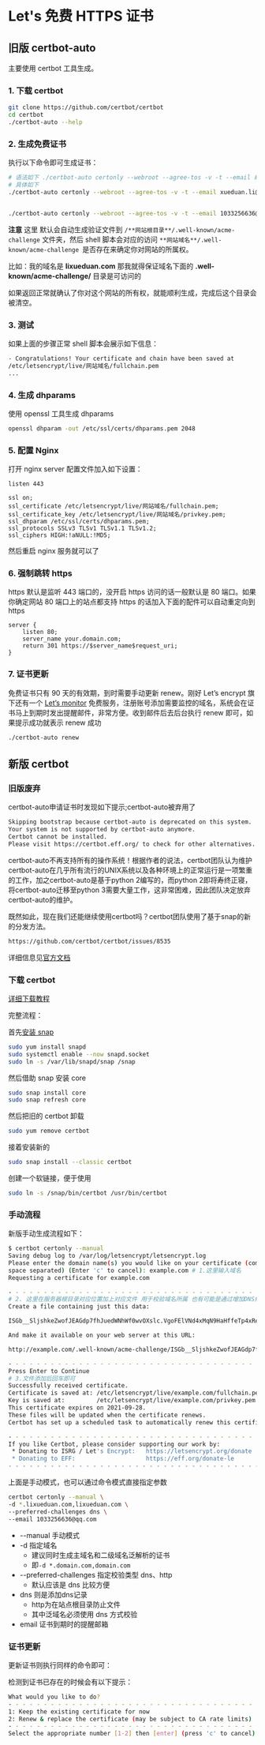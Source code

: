 # Let's 免费 HTTPS 证书

## 旧版 certbot-auto

主要使用 certbot 工具生成。

### 1. 下载 certbot

```sh
git clone https://github.com/certbot/certbot
cd certbot
./certbot-auto --help
```



### 2. 生成免费证书

执行以下命令即可生成证书：

```sh
# 语法如下 ./certbot-auto certonly --webroot --agree-tos -v -t --email 邮箱地址 -w 网站根目录 -d 网站域名
# 具体如下
./certbot-auto certonly --webroot --agree-tos -v -t --email xueduan.li@gmail.com -w /usr/local/projects/blog/html -d lixueduan.com


./certbot-auto certonly --webroot --agree-tos -v -t --email 1033256636@qq.com -w /usr/local/projects/html -d zzra.com
```

**注意** 这里 默认会自动生成验证文件到 `/**网站根目录**/.well-known/acme-challenge` 文件夹，然后 shell 脚本会对应的访问 `**网站域名**/.well-known/acme-challenge `是否存在来确定你对网站的所属权。

比如：我的域名是 **lixueduan.com** 那我就得保证域名下面的 **.well-known/acme-challenge/** 目录是可访问的

如果返回正常就确认了你对这个网站的所有权，就能顺利生成，完成后这个目录会被清空。

### 3. 测试

如果上面的步骤正常 shell 脚本会展示如下信息：

```sh
- Congratulations! Your certificate and chain have been saved at
/etc/letsencrypt/live/网站域名/fullchain.pem
...
```



### 4. 生成 dhparams

使用 openssl 工具生成 dhparams

```bash
openssl dhparam -out /etc/ssl/certs/dhparams.pem 2048
```

### 5. 配置 Nginx

打开 nginx server 配置文件加入如下设置：

```nginx
listen 443

ssl on;
ssl_certificate /etc/letsencrypt/live/网站域名/fullchain.pem;
ssl_certificate_key /etc/letsencrypt/live/网站域名/privkey.pem;
ssl_dhparam /etc/ssl/certs/dhparams.pem;
ssl_protocols SSLv3 TLSv1 TLSv1.1 TLSv1.2;
ssl_ciphers HIGH:!aNULL:!MD5;
```

然后重启 nginx 服务就可以了

### 6. 强制跳转 https

https 默认是监听 443 端口的，没开启 https 访问的话一般默认是 80 端口。如果你确定网站 80 端口上的站点都支持 https 的话加入下面的配件可以自动重定向到 https

```nginx
server {
    listen 80;
    server_name your.domain.com;
    return 301 https://$server_name$request_uri;
}
```

### 7. 证书更新

免费证书只有 90 天的有效期，到时需要手动更新 renew。刚好 Let’s encrypt 旗下还有一个 [Let’s monitor](https://letsmonitor.org/) 免费服务，注册账号添加需要监控的域名，系统会在证书马上到期时发出提醒邮件，非常方便。收到邮件后去后台执行 renew 即可，如果提示成功就表示 renew 成功

```bash
./certbot-auto renew
```





## 新版 certbot

### 旧版废弃

certbot-auto申请证书时发现如下提示;certbot-auto被弃用了

```sh
Skipping bootstrap because certbot-auto is deprecated on this system.
Your system is not supported by certbot-auto anymore.
Certbot cannot be installed.
Please visit https://certbot.eff.org/ to check for other alternatives.
```

certbot-auto不再支持所有的操作系统！根据作者的说法，certbot团队认为维护certbot-auto在几乎所有流行的UNIX系统以及各种环境上的正常运行是一项繁重的工作，加之certbot-auto是基于python 2编写的，而python 2即将寿终正寝，将certbot-auto迁移至python 3需要大量工作，这非常困难，因此团队决定放弃certbot-auto的维护。

既然如此，现在我们还能继续使用certbot吗？certbot团队使用了基于snap的新的分发方法。

```sh
https://github.com/certbot/certbot/issues/8535
```



详细信息见[官方文档](https://certbot.eff.org/docs/using.html)



### 下载 certbot

[详细下载教程](https://certbot.eff.org/lets-encrypt/centosrhel8-nginx)

完整流程：

首先[安装 snap](https://snapcraft.io/docs/installing-snap-on-centos)

```sh
sudo yum install snapd
sudo systemctl enable --now snapd.socket
sudo ln -s /var/lib/snapd/snap /snap
```

然后借助 snap 安装 core

```sh
sudo snap install core
sudo snap refresh core
```

然后把旧的 certbot 卸载

```sh
sudo yum remove certbot
```

接着安装新的

```sh
sudo snap install --classic certbot
```

创建一个软链接，便于使用

```sh
sudo ln -s /snap/bin/certbot /usr/bin/certbot
```



### 手动流程

新版手动生成流程如下：

```sh
$ certbot certonly --manual
Saving debug log to /var/log/letsencrypt/letsencrypt.log
Please enter the domain name(s) you would like on your certificate (comma and/or
space separated) (Enter 'c' to cancel): example.com # 1.这里输入域名
Requesting a certificate for example.com

- - - - - - - - - - - - - - - - - - - - - - - - - - - - - - - - - - - - - - - -
# 2. 这里在服务器根目录对应位置加上对应文件 用于校验域名所属 也有可能是通过增加DNS解析方式验证
Create a file containing just this data:

ISGb__SljshkeZwofJEAGdp7fhJuedWNhWf0wvOXslc.VgoFElVNd4xMqN9HaHffeTp4xRept_XUAcM8j2gllX0

And make it available on your web server at this URL:

http://example.com/.well-known/acme-challenge/ISGb__SljshkeZwofJEAGdp7fhJuedWNhWf0wvOXslc

- - - - - - - - - - - - - - - - - - - - - - - - - - - - - - - - - - - - - - - -
Press Enter to Continue
# 3.文件添加后回车即可
Successfully received certificate.
Certificate is saved at: /etc/letsencrypt/live/example.com/fullchain.pem
Key is saved at:         /etc/letsencrypt/live/example.com/privkey.pem
This certificate expires on 2021-09-28.
These files will be updated when the certificate renews.
Certbot has set up a scheduled task to automatically renew this certificate in the background.

- - - - - - - - - - - - - - - - - - - - - - - - - - - - - - - - - - - - - - - -
If you like Certbot, please consider supporting our work by:
 * Donating to ISRG / Let's Encrypt:   https://letsencrypt.org/donate
 * Donating to EFF:                    https://eff.org/donate-le
- - - - - - - - - - - - - - - - - - - - - - - - - - - - - - - - - - - - - - - -
```



上面是手动模式，也可以通过命令模式直接指定参数

```sh
certbot certonly --manual \
-d *.lixueduan.com,lixueduan.com \
--preferred-challenges dns \
--email 1033256636@qq.com
```



* --manual 手动模式
* -d 指定域名
  * 建议同时生成主域名和二级域名泛解析的证书
  * 即`-d *.domain.com,domain.com`
* --preferred-challenges 指定校验类型 dns、http
  *  默认应该是 dns 比较方便
* dns 则是添加dns记录
  * http为在站点根目录防止文件
  * 其中泛域名必须使用 dns 方式校验
* email 证书到期时的提醒邮箱



### 证书更新

更新证书则执行同样的命令即可：

检测到证书已存在的时候会有以下提示：

```sh
What would you like to do?
- - - - - - - - - - - - - - - - - - - - - - - - - - - - - - - - - - - - - - - -
1: Keep the existing certificate for now
2: Renew & replace the certificate (may be subject to CA rate limits)
- - - - - - - - - - - - - - - - - - - - - - - - - - - - - - - - - - - - - - - -
Select the appropriate number [1-2] then [enter] (press 'c' to cancel): 

```




